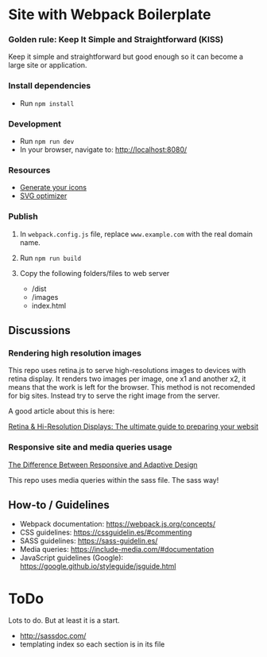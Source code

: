 # Site with Webpack Boilerplate

### Golden rule: Keep It Simple and Straightforward (KISS)

Keep it simple and straightforward but good enough so it can become a large site or application.

### Install dependencies

- Run `npm install`

### Development

- Run `npm run dev`
- In your browser, navigate to: [http://localhost:8080/](http://localhost:8080/)

### Resources

- [Generate your icons](https://www.favicon-generator.org/)
- [SVG optimizer](https://jakearchibald.github.io/svgomg/)

### Publish

1. In `webpack.config.js` file, replace `www.example.com` with the real domain name.

2. Run `npm run build`

3. Copy the following folders/files to web server

	- /dist
	- /images
	- index.html

## Discussions

### Rendering high resolution images
This repo uses retina.js to serve high-resolutions images to devices with retina display. It renders two images per image, one x1 and another x2, it means that the work is left for the browser. This method is not recomended for big sites.  Instead try to serve the right image from the server.

A good article about this is here:

[Retina & Hi-Resolution Displays: The ultimate guide to preparing your websit](https://mercury.one/wordpress/retina-hi-resolution-displays-the-ultimate-guide-to-preparing-your-website/)

### Responsive site and media queries usage

[The Difference Between Responsive and Adaptive Design](https://css-tricks.com/the-difference-between-responsive-and-adaptive-design/)

This repo uses media queries within the sass file. The sass way!

## How-to / Guidelines
- Webpack documentation: https://webpack.js.org/concepts/
- CSS guidelines: https://cssguidelin.es/#commenting
- SASS guidelines: https://sass-guidelin.es/
- Media queries: https://include-media.com/#documentation
- JavaScript guidelines (Google): https://google.github.io/styleguide/jsguide.html

# ToDo

Lots to do. But at least it is a start.
- http://sassdoc.com/
- templating index so each section is in its file